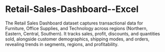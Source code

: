 # Retail-Sales-Dashboard--Excel
The Retail Sales Dashboard dataset captures transactional data for Furniture, Office Supplies, and Technology across regions (Northern, Eastern, Central, Southern). It tracks sales, profit, discounts, and quantities sold, alongside customer demographics, shipping modes, and orders, revealing trends in segments, regions, and profitability.
